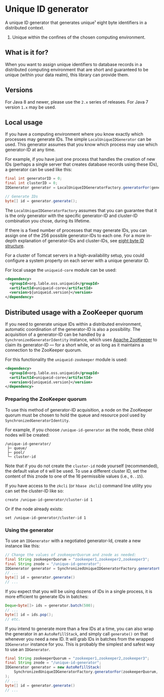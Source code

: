 Unique ID generator
===================

A unique ID generator that generates unique¹ eight byte identifiers in a distributed context.

1. Unique within the confines of the chosen computing environment.

## What is it for?

When you want to assign unique identifiers to database records in a distributed computing
environment that are short and guaranteed to be unique (within your data realm), this
library can provide them.

## Versions

For Java 8 and newer, please use the `2.x` series of releases. For Java 7 version `1.x` may be
used.

## Local usage

If you have a computing environment where you know exactly which processes may generate IDs.
The simple `LocalUniqueIDGenerator` can be used. This generator assumes that you know which
process may use which generator-ID at any time.

For example, if you have just one process that handles the creation of new IDs (perhaps a
single server that creates database records using these IDs), a generator can be used like
this:

```java
final int generatorID = 0;
final int clusterID = 0;
IDGenerator generator = LocalUniqueIDGeneratorFactory.generatorFor(generatorID, clusterID);

// Generate IDs
byte[] id = generator.generate();
```

The `LocalUniqueIDGeneratorFactory` assumes that you can guarantee that it is the only 
generator with the specific generator-ID and cluster-ID combination you chose, during its 
lifetime.

If there is a fixed number of processes that may generate IDs, you can assign one of the
256 possible generator-IDs to each one. For a more in-depth explanation of generator-IDs
and cluster-IDs, see [eight byte ID structure](doc/eight-byte-id-structure.md).

For a cluster of Tomcat servers in a high-availability setup, you could configure a system 
property on each server with a unique generator ID.

For local usage the `uniqueid-core` module can be used:

```xml
<dependency>
  <groupId>org.lable.oss.uniqueid</groupId>
  <artifactId>uniqueid-core</artifactId>
  <version>${uniqueid.version}</version>
</dependency>
```

## Distributed usage with a ZooKeeper quorum

If you need to generate unique IDs within a distributed environment, automatic coordination of
the generator-ID is also a possibility. The acquisition of a generator-ID can be handled by a 
`SynchronizedGeneratorIdentity` instance, which uses
[Apache ZooKeeper](http://zookeeper.apache.org/) to claim its generator-ID — for a short while,
or as long as it maintains a connection to the ZooKeeper quorum. 

For this functionality the `uniqueid-zookeeper` module is used:

```xml
<dependency>
  <groupId>org.lable.oss.uniqueid</groupId>
  <artifactId>uniqueid-core</artifactId>
  <version>${uniqueid.version}</version>
</dependency>
```

### Preparing the ZooKeeper quorum

To use this method of generator-ID acquisition, a node on the ZooKeeper quorum must
be chosen to hold the queue and resource pool used by `SynchronizedGeneratorIdentity`.

For example, if you choose `/unique-id-generator` as the node, these child nodes will be
created:

```
/unique-id-generator/
 ├─ queue/
 ├─ pool/
 └─ cluster-id
```

Note that if you do not create the `cluster-id` node yourself (recommended), the default 
value of `0` will be used. To use a different cluster ID, set the content of this znode to 
one of the 16 permissible values (i.e., `0..15`).

If you have access to the `zkcli` (or `hbase zkcli`) command line utility you can set the 
cluster-ID like so:

```
create /unique-id-generator/cluster-id 1
```

Or if the node already exists:

```
set /unique-id-generator/cluster-id 1
```

### Using the generator

To use an `IDGenerator` with a negotiated generator-Id, create a new instance like this:

```java
// Change the values of zookeeperQuorum and znode as needed:
final String zookeeperQuorum = "zookeeper1,zookeeper2,zookeeper3";
final String znode = "/unique-id-generator";
IDGenerator generator = SynchronizedUniqueIDGeneratorFactory.generatorFor(zookeeperQuorum, znode);
// ...
byte[] id = generator.generate()
// ...
```

If you expect that you will be using dozens of IDs in a single process, it is more
efficient to generate IDs in batches:

```java
Deque<byte[]> ids = generator.batch(500);
// ...
byte[] id = ids.pop();
// etc.
```

If you intend to generate more than a few IDs at a time, you can also wrap the generator in
an `AutoRefillStack`, and simply call `generate()` on that whenever you need a new ID.
It will grab IDs in batches from the wrapped `IDGenerator` instance for you. This is
probably the simplest and safest way to use an `IDGenerator`.

```java
final String zookeeperQuorum = "zookeeper1,zookeeper2,zookeeper3";
final String znode = "/unique-id-generator";
IDGenerator generator = new AutoRefillStack(
    SynchronizedUniqueIDGeneratorFactory.generatorFor(zookeeperQuorum, znode)
);
// ...
byte[] id = generator.generate()
// ...
```
